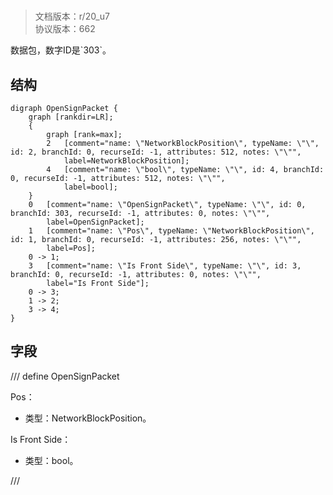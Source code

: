 # <!-- md:samp OpenSignPacket -->

> 文档版本：r/20_u7<br/>协议版本：662

<!-- md:samp OpenSignPacket -->数据包，数字ID是`303`。

## 结构

```viz
digraph OpenSignPacket {
	graph [rankdir=LR];
	{
		graph [rank=max];
		2	[comment="name: \"NetworkBlockPosition\", typeName: \"\", id: 2, branchId: 0, recurseId: -1, attributes: 512, notes: \"\"",
			label=NetworkBlockPosition];
		4	[comment="name: \"bool\", typeName: \"\", id: 4, branchId: 0, recurseId: -1, attributes: 512, notes: \"\"",
			label=bool];
	}
	0	[comment="name: \"OpenSignPacket\", typeName: \"\", id: 0, branchId: 303, recurseId: -1, attributes: 0, notes: \"\"",
		label=OpenSignPacket];
	1	[comment="name: \"Pos\", typeName: \"NetworkBlockPosition\", id: 1, branchId: 0, recurseId: -1, attributes: 256, notes: \"\"",
		label=Pos];
	0 -> 1;
	3	[comment="name: \"Is Front Side\", typeName: \"\", id: 3, branchId: 0, recurseId: -1, attributes: 0, notes: \"\"",
		label="Is Front Side"];
	0 -> 3;
	1 -> 2;
	3 -> 4;
}

```

## 字段

/// define
OpenSignPacket

Pos：[<!-- md:samp NetworkBlockPosition -->](refs/protocols/types/networkblockposition.md)

- 类型：NetworkBlockPosition。

Is Front Side：<!-- md:samp bool -->

- 类型：bool。


///
